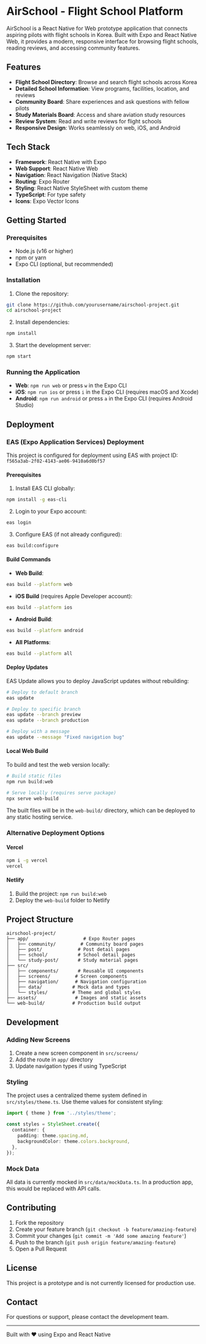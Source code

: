 # AirSchool - Flight School Platform

AirSchool is a React Native for Web prototype application that connects aspiring pilots with flight schools in Korea. Built with Expo and React Native Web, it provides a modern, responsive interface for browsing flight schools, reading reviews, and accessing community features.

## Features

- **Flight School Directory**: Browse and search flight schools across Korea
- **Detailed School Information**: View programs, facilities, location, and reviews
- **Community Board**: Share experiences and ask questions with fellow pilots
- **Study Materials Board**: Access and share aviation study resources
- **Review System**: Read and write reviews for flight schools
- **Responsive Design**: Works seamlessly on web, iOS, and Android

## Tech Stack

- **Framework**: React Native with Expo
- **Web Support**: React Native Web
- **Navigation**: React Navigation (Native Stack)
- **Routing**: Expo Router
- **Styling**: React Native StyleSheet with custom theme
- **TypeScript**: For type safety
- **Icons**: Expo Vector Icons

## Getting Started

### Prerequisites

- Node.js (v16 or higher)
- npm or yarn
- Expo CLI (optional, but recommended)

### Installation

1. Clone the repository:
```bash
git clone https://github.com/yourusername/airschool-project.git
cd airschool-project
```

2. Install dependencies:
```bash
npm install
```

3. Start the development server:
```bash
npm start
```

### Running the Application

- **Web**: `npm run web` or press `w` in the Expo CLI
- **iOS**: `npm run ios` or press `i` in the Expo CLI (requires macOS and Xcode)
- **Android**: `npm run android` or press `a` in the Expo CLI (requires Android Studio)

## Deployment

### EAS (Expo Application Services) Deployment

This project is configured for deployment using EAS with project ID: `f565a3ab-2f02-4143-ae06-9410a6d0bf57`

#### Prerequisites

1. Install EAS CLI globally:
```bash
npm install -g eas-cli
```

2. Login to your Expo account:
```bash
eas login
```

3. Configure EAS (if not already configured):
```bash
eas build:configure
```

#### Build Commands

- **Web Build**:
```bash
eas build --platform web
```

- **iOS Build** (requires Apple Developer account):
```bash
eas build --platform ios
```

- **Android Build**:
```bash
eas build --platform android
```

- **All Platforms**:
```bash
eas build --platform all
```

#### Deploy Updates

EAS Update allows you to deploy JavaScript updates without rebuilding:

```bash
# Deploy to default branch
eas update

# Deploy to specific branch
eas update --branch preview
eas update --branch production

# Deploy with a message
eas update --message "Fixed navigation bug"
```

#### Local Web Build

To build and test the web version locally:

```bash
# Build static files
npm run build:web

# Serve locally (requires serve package)
npx serve web-build
```

The built files will be in the `web-build/` directory, which can be deployed to any static hosting service.

### Alternative Deployment Options

#### Vercel
```bash
npm i -g vercel
vercel
```

#### Netlify
1. Build the project: `npm run build:web`
2. Deploy the `web-build` folder to Netlify

## Project Structure

```
airschool-project/
├── app/                    # Expo Router pages
│   ├── community/         # Community board pages
│   ├── post/             # Post detail pages
│   ├── school/           # School detail pages
│   └── study-post/       # Study material pages
├── src/
│   ├── components/       # Reusable UI components
│   ├── screens/         # Screen components
│   ├── navigation/      # Navigation configuration
│   ├── data/           # Mock data and types
│   └── styles/         # Theme and global styles
├── assets/              # Images and static assets
└── web-build/          # Production build output
```

## Development

### Adding New Screens

1. Create a new screen component in `src/screens/`
2. Add the route in `app/` directory
3. Update navigation types if using TypeScript

### Styling

The project uses a centralized theme system defined in `src/styles/theme.ts`. Use theme values for consistent styling:

```typescript
import { theme } from '../styles/theme';

const styles = StyleSheet.create({
  container: {
    padding: theme.spacing.md,
    backgroundColor: theme.colors.background,
  },
});
```

### Mock Data

All data is currently mocked in `src/data/mockData.ts`. In a production app, this would be replaced with API calls.

## Contributing

1. Fork the repository
2. Create your feature branch (`git checkout -b feature/amazing-feature`)
3. Commit your changes (`git commit -m 'Add some amazing feature'`)
4. Push to the branch (`git push origin feature/amazing-feature`)
5. Open a Pull Request

## License

This project is a prototype and is not currently licensed for production use.

## Contact

For questions or support, please contact the development team.

---

Built with ❤️ using Expo and React Native